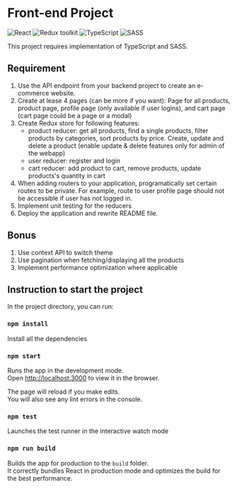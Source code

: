 # Front-end Project

![React](https://img.shields.io/badge/React-v.18-blue)
![Redux toolkit](https://img.shields.io/badge/RTK-v.1-purple)
![TypeScript](https://img.shields.io/badge/TypeScript-v.4-green)
![SASS](https://img.shields.io/badge/SASS-v.1-hotpink)

This project requires implementation of TypeScript and SASS.

## Requirement

1. Use the API endpoint from your backend project to create an e-commerce website.
2. Create at lease 4 pages (can be more if you want): Page for all products, product page,
   profile page (only available if user logins), and cart page (cart page could be a page or a modal)
3. Create Redux store for following features:
   - product reducer: get all products, find a single products, filter products by
     categories, sort products by price. Create, update and delete a product (enable update & delete features only for admin of the webapp)
   - user reducer: register and login
   - cart reducer: add product to cart, remove products, update products's quantity in cart
4. When adding routers to your application, programatically set certain routes to be private. For example, route to user profile page should not be accessible if user has not logged in.
5. Implement unit testing for the reducers
6. Deploy the application and rewrite README file.

## Bonus

1. Use context API to switch theme
2. Use pagination when fetching/displaying all the products
3. Implement performance optimization where applicable

## Instruction to start the project

In the project directory, you can run:

### `npm install`

Install all the dependencies

### `npm start`

Runs the app in the development mode.\
Open [http://localhost:3000](http://localhost:3000) to view it in the browser.

The page will reload if you make edits.\
You will also see any lint errors in the console.

### `npm test`

Launches the test runner in the interactive watch mode

### `npm run build`

Builds the app for production to the `build` folder.\
It correctly bundles React in production mode and optimizes the build for the best performance.
